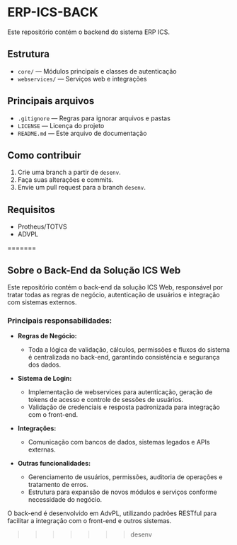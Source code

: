 
# ERP-ICS-BACK

Este repositório contém o backend do sistema ERP ICS.

## Estrutura
- `core/` — Módulos principais e classes de autenticação
- `webservices/` — Serviços web e integrações

## Principais arquivos
- `.gitignore` — Regras para ignorar arquivos e pastas
- `LICENSE` — Licença do projeto
- `README.md` — Este arquivo de documentação

## Como contribuir
1. Crie uma branch a partir de `desenv`.
2. Faça suas alterações e commits.
3. Envie um pull request para a branch `desenv`.

## Requisitos
- Protheus/TOTVS
- ADVPL

=======
## Sobre o Back-End da Solução ICS Web

Este repositório contém o back-end da solução ICS Web, responsável por tratar todas as regras de negócio, autenticação de usuários e integração com sistemas externos.

### Principais responsabilidades:

- **Regras de Negócio:**
	- Toda a lógica de validação, cálculos, permissões e fluxos do sistema é centralizada no back-end, garantindo consistência e segurança dos dados.

- **Sistema de Login:**
	- Implementação de webservices para autenticação, geração de tokens de acesso e controle de sessões de usuários.
	- Validação de credenciais e resposta padronizada para integração com o front-end.

- **Integrações:**
	- Comunicação com bancos de dados, sistemas legados e APIs externas.

- **Outras funcionalidades:**
	- Gerenciamento de usuários, permissões, auditoria de operações e tratamento de erros.
	- Estrutura para expansão de novos módulos e serviços conforme necessidade do negócio.

O back-end é desenvolvido em AdvPL, utilizando padrões RESTful para facilitar a integração com o front-end e outros sistemas.
>>>>>>> desenv

